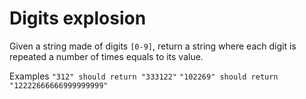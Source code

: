 # Digits explosion

Given a string made of digits ```[0-9]```, return a string where each digit is repeated a number of times equals to its value.

Examples
```"312" should return "333122"```
```"102269" should return "12222666666999999999"```
